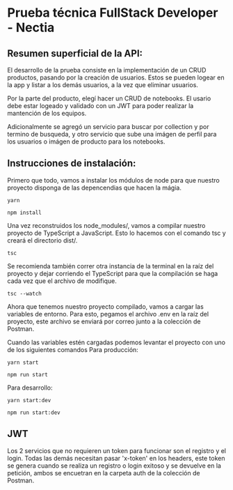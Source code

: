 # Prueba técnica FullStack Developer - Nectia

## Resumen superficial de la API:
El desarrollo de la prueba consiste en la implementación de un CRUD productos, pasando por la creación de usuarios. Estos se pueden logear en la app y listar a los demás usuarios, a la vez que eliminar usuarios.

Por la parte del producto, elegí hacer un CRUD de notebooks. El usario debe estar logeado y validado con un JWT para poder realizar la mantención de los equipos. 

Adicionalmente se agregó un servicio para buscar por collection y por termino de busqueda, y otro servicio que sube una imágen de perfil para los usuarios o imágen de producto para los notebooks.

## Instrucciones de instalación:
Primero que todo, vamos a instalar los módulos de node para que nuestro proyecto disponga de las depencendias que hacen la mágia.
```
yarn
```
```
npm install
```

Una vez reconstruidos los node_modules/, vamos a compilar nuestro proyecto de TypeScript a JavaScript. Esto lo hacemos con el comando tsc y creará el directorio dist/.
```
tsc
```

Se recomienda también correr otra instancia de la terminal en la raíz del proyecto y dejar corriendo el TypeScript para que la compilación se haga cada vez que el archivo de modifique.
```
tsc --watch
```

Ahora que tenemos nuestro proyecto compilado, vamos a cargar las variables de entorno. Para esto, pegamos el archivo .env en la raíz del proyecto, este archivo se enviará por correo junto a la colección de Postman.

Cuando las variables estén cargadas podemos levantar el proyecto con uno de los siguientes comandos
Para producción:
```
yarn start
```
```
npm run start
```
Para desarrollo:
```
yarn start:dev
```
```
npm run start:dev
```

## JWT

Los 2 servicios que no requieren un token para funcionar son el registro y el
login. Todas las demás necesitan pasar 'x-token' en los headers, este token se
genera cuando se realiza un registro o login exitoso y se devuelve en la
petición, ambos se encuetran en la carpeta auth de la colección de Postman.
